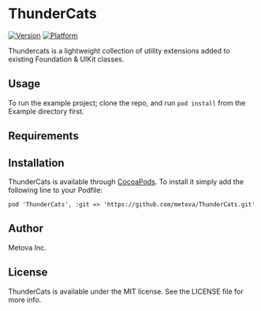 # ThunderCats

[![Version](http://cocoapod-badges.herokuapp.com/v/thundercats/badge.png)](http://cocoadocs.org/docsets/thundercats)
[![Platform](http://cocoapod-badges.herokuapp.com/p/thundercats/badge.png)](http://cocoadocs.org/docsets/thundercats)

Thundercats is a lightweight collection of utility extensions added to existing Foundation & UIKit classes.

## Usage

To run the example project; clone the repo, and run `pod install` from the Example directory first.

## Requirements

## Installation

ThunderCats is available through [CocoaPods](http://cocoapods.org). To install
it simply add the following line to your Podfile:

    pod 'ThunderCats', :git => 'https://github.com/metova/ThunderCats.git'

## Author

Metova Inc.

## License

ThunderCats is available under the MIT license. See the LICENSE file for more info.

